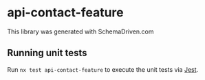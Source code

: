 
# api-contact-feature

This library was generated with SchemaDriven.com

## Running unit tests

Run `nx test api-contact-feature` to execute the unit tests via [Jest](https://jestjs.io).

